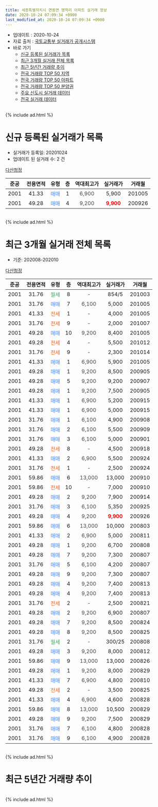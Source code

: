 ```yaml
---
title: 세종특별자치시 연동면 명학리 아파트 실거래 정보
date: 2020-10-24 07:09:34 +0900
last_modified_at: 2020-10-24 07:09:34 +0900
---
```


* 업데이트 : 2020-10-24
* 자료 출처 : [국토교통부 실거래가 공개시스템](http://rt.molit.go.kr)
* 바로 가기
    * [신규 등록된 실거래가 목록](#신규-등록된-실거래가-목록)
    * [최근 3개월 실거래 전체 목록](#최근-3개월-실거래-전체-목록)
    * [최근 5년간 거래량 추이](#최근-5년간-거래량-추이)
    * [전국 거래량 TOP 50 지역](https://inasie.github.io/apt-trade-info/최근-3개월-전국에서-가장-거래가-많이-발생한-지역)
    * [전국 거래량 TOP 50 아파트](https://inasie.github.io/apt-trade-info/최근-3개월-전국에서-가장-거래가-많이-발생한-아파트)
    * [전국 거래량 TOP 50 분양권](https://inasie.github.io/apt-trade-info/최근-3개월-전국에서-가장-거래가-많이-발생한-분양권)
    * [주요 신도시 실거래 데이터](https://inasie.github.io/apt-trade-info/주요-신도시)
    * [전국 실거래 데이터](https://inasie.github.io/apt-trade-info/전국)
<br>
{% include ad.html %}
<br>

# 신규 등록된 실거래가 목록
* 실거래가 등록일: 20201024
* 업데이트 된 실거래 수: 2 건


[다산청정](https://search.naver.com/search.naver?query=%EC%84%B8%EC%A2%85%ED%8A%B9%EB%B3%84%EC%9E%90%EC%B9%98%EC%8B%9C+%EC%97%B0%EB%8F%99%EB%A9%B4+%EB%AA%85%ED%95%99%EB%A6%AC+%EB%8B%A4%EC%82%B0%EC%B2%AD%EC%A0%95)

|준공|전용면적|유형|층|역대최고가|실거래가|거래월|
|:---:|:---:|:---:|:---:|:---:|:---:|:---:|
|2001|41.33|<span style="color:#4285f3">매매</span>|1|<span style="color:#444444">6,900</span>|5,900|201005|
|2001|49.28|<span style="color:#4285f3">매매</span>|4|<span style="color:#444444">9,200</span>|<b><span style="color:#ff0000">9,900</span></b>|200926|


<br>
{% include ad.html %}
<br>

# 최근 3개월 실거래 전체 목록
* 기준: 202008-202010


[다산청정](https://search.naver.com/search.naver?query=%EC%84%B8%EC%A2%85%ED%8A%B9%EB%B3%84%EC%9E%90%EC%B9%98%EC%8B%9C+%EC%97%B0%EB%8F%99%EB%A9%B4+%EB%AA%85%ED%95%99%EB%A6%AC+%EB%8B%A4%EC%82%B0%EC%B2%AD%EC%A0%95)

|준공|전용면적|유형|층|역대최고가|실거래가|거래월|
|:---:|:---:|:---:|:---:|:---:|:---:|:---:|
|2001|31.76|<span style="color:#34a853">월세</span>|8|<span style="color:#444444">-</span>|854/5|201003|
|2001|31.76|<span style="color:#4285f3">매매</span>|7|<span style="color:#444444">6,100</span>|5,000|201005|
|2001|41.33|<span style="color:#ff5a00">전세</span>|1|<span style="color:#444444">-</span>|4,000|201005|
|2001|31.76|<span style="color:#ff5a00">전세</span>|9|<span style="color:#444444">-</span>|2,000|201007|
|2001|49.28|<span style="color:#4285f3">매매</span>|10|<span style="color:#444444">9,200</span>|8,400|201005|
|2001|49.28|<span style="color:#ff5a00">전세</span>|4|<span style="color:#444444">-</span>|5,500|201012|
|2001|31.76|<span style="color:#ff5a00">전세</span>|9|<span style="color:#444444">-</span>|2,300|201014|
|2001|41.33|<span style="color:#4285f3">매매</span>|1|<span style="color:#444444">6,900</span>|5,900|201005|
|2001|49.28|<span style="color:#4285f3">매매</span>|1|<span style="color:#444444">9,200</span>|8,500|200905|
|2001|49.28|<span style="color:#4285f3">매매</span>|5|<span style="color:#444444">9,200</span>|9,200|200907|
|2001|49.28|<span style="color:#4285f3">매매</span>|1|<span style="color:#444444">9,200</span>|7,500|200905|
|2001|41.33|<span style="color:#4285f3">매매</span>|1|<span style="color:#444444">6,900</span>|5,200|200915|
|2001|41.33|<span style="color:#4285f3">매매</span>|1|<span style="color:#444444">6,900</span>|5,000|200915|
|2001|31.76|<span style="color:#4285f3">매매</span>|1|<span style="color:#444444">6,100</span>|4,900|200908|
|2001|31.76|<span style="color:#4285f3">매매</span>|2|<span style="color:#444444">6,100</span>|5,500|200909|
|2001|31.76|<span style="color:#4285f3">매매</span>|3|<span style="color:#444444">6,100</span>|5,000|200901|
|2001|49.28|<span style="color:#ff5a00">전세</span>|8|<span style="color:#444444">-</span>|4,500|200918|
|2001|41.33|<span style="color:#4285f3">매매</span>|2|<span style="color:#444444">6,900</span>|5,500|200924|
|2001|31.76|<span style="color:#ff5a00">전세</span>|1|<span style="color:#444444">-</span>|2,500|200924|
|2001|59.86|<span style="color:#4285f3">매매</span>|6|<span style="color:#444444">13,000</span>|13,000|200910|
|2001|59.86|<span style="color:#ff5a00">전세</span>|10|<span style="color:#444444">-</span>|7,000|200910|
|2001|49.28|<span style="color:#4285f3">매매</span>|2|<span style="color:#444444">9,200</span>|7,900|200914|
|2001|31.76|<span style="color:#4285f3">매매</span>|3|<span style="color:#444444">6,100</span>|5,350|200925|
|2001|49.28|<span style="color:#4285f3">매매</span>|4|<span style="color:#444444">9,200</span>|<b><span style="color:#ff0000">9,900</span></b>|200926|
|2001|59.86|<span style="color:#4285f3">매매</span>|6|<span style="color:#444444">13,000</span>|10,000|200803|
|2001|41.33|<span style="color:#4285f3">매매</span>|2|<span style="color:#444444">6,900</span>|5,000|200811|
|2001|49.28|<span style="color:#4285f3">매매</span>|1|<span style="color:#444444">9,200</span>|6,700|200808|
|2001|49.28|<span style="color:#4285f3">매매</span>|7|<span style="color:#444444">9,200</span>|7,300|200807|
|2001|31.76|<span style="color:#4285f3">매매</span>|5|<span style="color:#444444">6,100</span>|4,200|200807|
|2001|49.28|<span style="color:#4285f3">매매</span>|9|<span style="color:#444444">9,200</span>|7,300|200807|
|2001|49.28|<span style="color:#4285f3">매매</span>|4|<span style="color:#444444">9,200</span>|7,400|200813|
|2001|49.28|<span style="color:#4285f3">매매</span>|4|<span style="color:#444444">9,200</span>|7,400|200813|
|2001|31.76|<span style="color:#ff5a00">전세</span>|2|<span style="color:#444444">-</span>|2,500|200821|
|2001|49.28|<span style="color:#4285f3">매매</span>|2|<span style="color:#444444">9,200</span>|6,900|200807|
|2001|49.28|<span style="color:#4285f3">매매</span>|7|<span style="color:#444444">9,200</span>|8,500|200824|
|2001|49.28|<span style="color:#4285f3">매매</span>|8|<span style="color:#444444">9,200</span>|8,500|200825|
|2001|31.76|<span style="color:#34a853">월세</span>|2|<span style="color:#444444">-</span>|300/25|200808|
|2001|49.28|<span style="color:#4285f3">매매</span>|3|<span style="color:#444444">9,200</span>|8,000|200812|
|2001|59.86|<span style="color:#4285f3">매매</span>|9|<span style="color:#444444">13,000</span>|13,000|200826|
|2001|49.28|<span style="color:#4285f3">매매</span>|1|<span style="color:#444444">9,200</span>|8,000|200829|
|2001|41.33|<span style="color:#4285f3">매매</span>|7|<span style="color:#444444">6,900</span>|4,800|200810|
|2001|49.28|<span style="color:#ff5a00">전세</span>|2|<span style="color:#444444">-</span>|3,500|200825|
|2001|41.33|<span style="color:#4285f3">매매</span>|4|<span style="color:#444444">6,900</span>|4,600|200828|
|2001|59.86|<span style="color:#4285f3">매매</span>|8|<span style="color:#444444">13,000</span>|10,500|200829|
|2001|49.28|<span style="color:#4285f3">매매</span>|9|<span style="color:#444444">9,200</span>|7,500|200829|
|2001|31.76|<span style="color:#4285f3">매매</span>|7|<span style="color:#444444">6,100</span>|4,800|200828|
|2001|31.76|<span style="color:#4285f3">매매</span>|9|<span style="color:#444444">6,100</span>|4,900|200828|


<br>
{% include ad.html %}
<br>

# 최근 5년간 거래량 추이


<div style="width:100%;">
    <canvas id="deal_progress" height="200"></canvas>
</div>

<script>
new Chart(document.getElementById("deal_progress"), {
    type: 'line',
    data: {
        labels: ['201510','201511','201512','201601','201602','201603','201604','201605','201606','201607','201608','201609','201610','201611','201612','201701','201702','201703','201704','201705','201706','201707','201708','201709','201710','201711','201712','201801','201802','201803','201804','201805','201806','201807','201808','201809','201810','201811','201812','201901','201902','201903','201904','201905','201906','201907','201908','201909','201910','201911','201912','202001','202002','202003','202004','202005','202006','202007','202008','202009','202010'],
        datasets: [{
            label: '매매',
            pointRadius: 1,
            data: [4, 1, 0, 0, 1, 1, 3, 3, 1, 1, 2, 1, 3, 4, 6, 6, 3, 6, 3, 8, 7, 3, 5, 0, 4, 2, 1, 1, 1, 0, 1, 1, 0, 2, 2, 1, 1, 0, 4, 0, 2, 1, 1, 1, 1, 2, 2, 6, 3, 0, 9, 4, 2, 1, 5, 6, 9, 16, 20, 13, 3],
            borderColor: "rgba(255, 201, 14, 1)",
            backgroundColor: "rgba(255, 201, 14, 0.5)",
            fill: false,
            lineTension: 0
        },{
            label: '전월세',
            pointRadius: 1,
            data: [3, 2, 1, 3, 0, 3, 5, 0, 3, 0, 5, 3, 0, 3, 4, 2, 2, 3, 3, 3, 2, 2, 1, 7, 3, 3, 2, 0, 4, 3, 5, 0, 2, 1, 2, 2, 0, 0, 1, 2, 3, 4, 2, 2, 4, 0, 2, 1, 1, 1, 1, 2, 4, 4, 2, 2, 4, 3, 3, 3, 5],
            borderColor: "rgba(0, 141, 185, 1)",
            backgroundColor: "rgba(0, 141, 185, 0.5)",
            fill: false,
            lineTension: 0
        }
        ]
    },
    options: {
        responsive: true,
        title: {
            display: false
        },
        tooltips: {
            mode: 'index',
            intersect: false
        },
        hover: {
            mode: 'nearest',
            intersect: true
        },
        scales: {
            xAxes: [{
                display: true,
                scaleLabel: {
                    display: true,
                    labelString: '년/월'
                }
            }],
            yAxes: [{
                display: true,
                ticks: {
                    suggestedMin: 0,
                },
                scaleLabel: {
                    display: true,
                    labelString: '실거래 수'
                }
            }]
        }
    }
});

</script>


<br>
{% include ad.html %}
<br>

